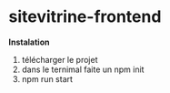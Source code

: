 # sitevitrine-frontend

**Instalation**

1. télécharger le projet 
2. dans le ternimal faite un npm init 
3. npm run start
